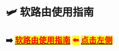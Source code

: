 # 🛩 软路由使用指南

## ➡️ <mark style="color:red;">****</mark> [<mark style="color:red;">**软路由使用指南**</mark>](https://didiboy0702.gitbook.io/ruan-lu-you-shi-yong-zhi-nan/) <mark style="color:red;">**⬅️**</mark> [ <mark style="color:red;">**点击左侧**</mark>](https://didiboy0702.gitbook.io/ruan-lu-you-shi-yong-zhi-nan/)<mark style="color:red;">****</mark>
